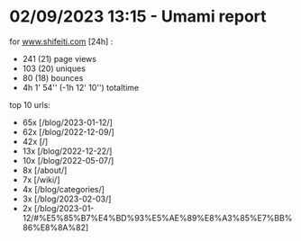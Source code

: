 # 02/09/2023 13:15 - Umami report
for www.shifeiti.com [24h] :

 - 241 (21) page views
 - 103 (20) uniques
 - 80 (18) bounces
 - 4h 1' 54'' (-1h 12' 10'') totaltime


top 10 urls:
 - 65x [/blog/2023-01-12/]
 - 62x [/blog/2022-12-09/]
 - 42x [/]
 - 13x [/blog/2022-12-22/]
 - 10x [/blog/2022-05-07/]
 - 8x [/about/]
 - 7x [/wiki/]
 - 4x [/blog/categories/]
 - 3x [/blog/2023-02-03/]
 - 2x [/blog/2023-01-12/#%E5%85%B7%E4%BD%93%E5%AE%89%E8%A3%85%E7%BB%86%E8%8A%82]


